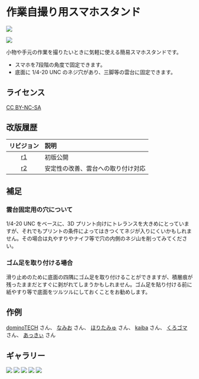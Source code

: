# 作業自撮り用スマホスタンド

![](./images/cover.jpg)

![](./images/cad_ss.png)

小物や手元の作業を撮りたいときに気軽に使える簡易スマホスタンドです。

- スマホを7段階の角度で固定できます。
- 底面に 1/4-20 UNC のネジ穴があり、三脚等の雲台に固定できます。

## ライセンス

[CC BY-NC-SA](./LICENSE)

## 改版履歴

|リビジョン|説明|
|:--:|:--|
|[r1](./r1/)|初版公開|
|[r2](./r2/)|安定性の改善、雲台への取り付け対応|

## 補足

### 雲台固定用の穴について

1/4-20 UNC をベースに、3D プリント向けにトレランスを大きめにとっていますが、それでもプリントの条件によってはきつくてネジが入りにくいかもしれません。その場合は丸やすりやナイフ等で穴の内側のネジ山を削ってみてください。

### ゴム足を取り付ける場合

滑り止めのために底面の四隅にゴム足を取り付けることができますが、積層痕が残ったままだとすぐに剥がれてしまうかもしれません。ゴム足を貼り付ける前に紙やすり等で底面をツルツルにしておくことをお勧めします。

## 作例

[dominoTECH](https://twitter.com/dominodaosi106/status/1953412634335994010) さん、
[なみお](https://x.com/nyamio/status/1947229601098272905) さん、
[ほりたみゅ](https://bsky.app/profile/hyrodium.bsky.social/post/3lkwtc2dxuk2a) さん、
[kaiba](https://x.com/kaiba/status/1902588182216261970) さん、
[くろゴマ](https://x.com/chrogoma/status/1893577562544288175) さん、
[あっきぃ](https://misskey.io/notes/a4e209jp9shp09ze) さん 
<!-- [シャポコ](https://x.com/shapoco/status/1889340554968018978) -->

## ギャラリー

![](./images/pic0.jpg) ![](./images/pic1.jpg) ![](./images/pic2.jpg) ![](./images/pic3.jpg) ![](./images/pic4.jpg)
